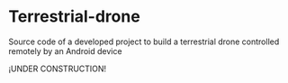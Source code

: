 # Terrestrial-drone
Source code of a developed project to build a terrestrial drone controlled remotely by an Android device

  ¡UNDER CONSTRUCTION!
